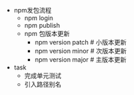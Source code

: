 - npm发包流程
    - npm login
    - npm publish
    - npm 包版本更新
        - npm version patch   # 小版本更新
        - npm version minor   # 次版本更新
        - npm version major   # 主版本更新
- task
    - 完成单元测试
    - 引入路径别名